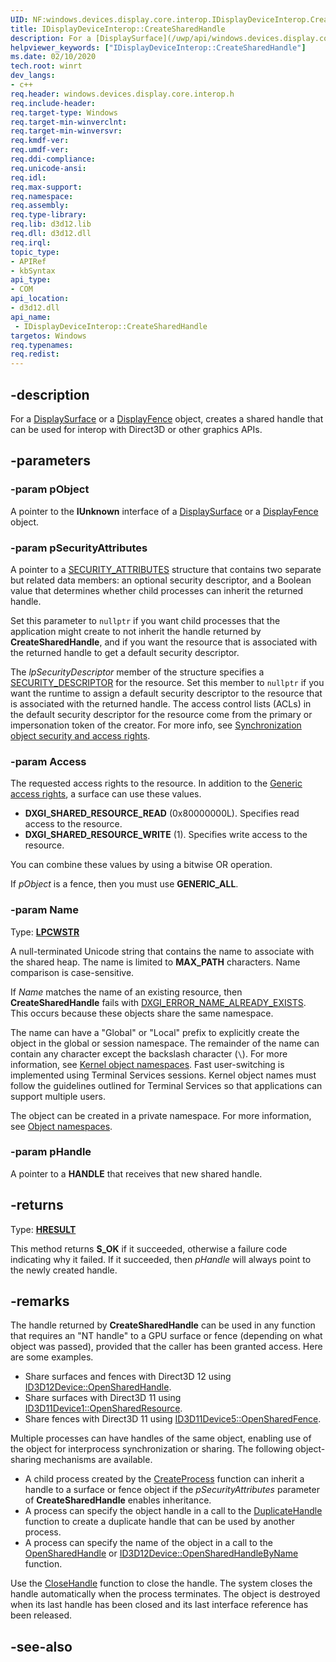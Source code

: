 ```yaml
---
UID: NF:windows.devices.display.core.interop.IDisplayDeviceInterop.CreateSharedHandle
title: IDisplayDeviceInterop::CreateSharedHandle
description: For a [DisplaySurface](/uwp/api/windows.devices.display.core.displaysurface) or a [DisplayFence](/uwp/api/windows.devices.display.core.displayfence) object, creates a shared handle that can be used for interop with Direct3D or other graphics APIs.
helpviewer_keywords: ["IDisplayDeviceInterop::CreateSharedHandle"]
ms.date: 02/10/2020
tech.root: winrt
dev_langs:
- c++
req.header: windows.devices.display.core.interop.h
req.include-header: 
req.target-type: Windows
req.target-min-winverclnt: 
req.target-min-winversvr: 
req.kmdf-ver: 
req.umdf-ver: 
req.ddi-compliance: 
req.unicode-ansi: 
req.idl: 
req.max-support: 
req.namespace: 
req.assembly: 
req.type-library: 
req.lib: d3d12.lib
req.dll: d3d12.dll
req.irql: 
topic_type:
- APIRef
- kbSyntax
api_type:
- COM
api_location:
- d3d12.dll
api_name:
 - IDisplayDeviceInterop::CreateSharedHandle
targetos: Windows
req.typenames: 
req.redist: 
---
```


## -description
For a [DisplaySurface](/uwp/api/windows.devices.display.core.displaysurface) or a [DisplayFence](/uwp/api/windows.devices.display.core.displayfence) object, creates a shared handle that can be used for interop with Direct3D or other graphics APIs.

## -parameters

### -param pObject
A pointer to the **IUnknown** interface of a [DisplaySurface](/uwp/api/windows.devices.display.core.displaysurface) or a [DisplayFence](/uwp/api/windows.devices.display.core.displayfence) object.

### -param pSecurityAttributes
A pointer to a [SECURITY_ATTRIBUTES](/previous-versions/windows/desktop/legacy/aa379560(v=vs.85)) structure that contains two separate but related data members: an optional security descriptor, and a Boolean value that determines whether child processes can inherit the returned handle.

Set this parameter to `nullptr` if you want child processes that the application might create to not inherit the handle returned by **CreateSharedHandle**, and if you want the resource that is associated with the returned handle to get a default security descriptor.

The *lpSecurityDescriptor* member of the structure specifies a [SECURITY_DESCRIPTOR](/windows/win32/api/winnt/ns-winnt-security_descriptor) for the resource. Set this member to `nullptr` if you want the runtime to assign a default security descriptor to the resource that is associated with the returned handle. The access control lists (ACLs) in the default security descriptor for the resource come from the primary or impersonation token of the creator. For more info, see [Synchronization object security and access rights](/windows/win32/sync/synchronization-object-security-and-access-rights).

### -param Access
The requested access rights to the resource. In addition to the [Generic access rights](/windows/win32/secauthz/generic-access-rights), a surface can use these values.

- **DXGI_SHARED_RESOURCE_READ** (0x80000000L). Specifies read access to the resource.
- **DXGI_SHARED_RESOURCE_WRITE** (1). Specifies write access to the resource.

You can combine these values by using a bitwise OR operation.

If *pObject* is a fence, then you must use **GENERIC_ALL**.

### -param Name
Type: **[LPCWSTR](/windows/win32/winprog/windows-data-types)**

A null-terminated Unicode string that contains the name to associate with the shared heap. The name is limited to **MAX_PATH** characters. Name comparison is case-sensitive.

If *Name* matches the name of an existing resource, then **CreateSharedHandle** fails with [DXGI_ERROR_NAME_ALREADY_EXISTS](/windows/win32/direct3ddxgi/dxgi-error). This occurs because these objects share the same namespace.

The name can have a "Global\" or "Local\" prefix to explicitly create the object in the global or session namespace. The remainder of the name can contain any character except the backslash character (`\`). For more information, see [Kernel object namespaces](/windows/win32/termserv/kernel-object-namespaces). Fast user-switching is implemented using Terminal Services sessions. Kernel object names must follow the guidelines outlined for Terminal Services so that applications can support multiple users.            

The object can be created in a private namespace. For more information, see [Object namespaces](/windows/win32/sync/object-namespaces).

### -param pHandle
A pointer to a **HANDLE** that receives that new shared handle.

## -returns
Type: **[HRESULT](/windows/win32/com/structure-of-com-error-codes)**

This method returns **S_OK** if it succeeded, otherwise a failure code indicating why it failed. If it succeeded, then *pHandle* will always point to the newly created handle.

## -remarks
The handle returned by **CreateSharedHandle** can be used in any function that requires an "NT handle" to a GPU surface or fence (depending on what object was passed), provided that the caller has been granted access. Here are some examples.

* Share surfaces and fences with Direct3D 12 using [ID3D12Device::OpenSharedHandle](/windows/win32/api/d3d12/nf-d3d12-id3d12device-opensharedhandle).
* Share surfaces with Direct3D 11 using [ID3D11Device1::OpenSharedResource](/windows/win32/api/d3d11_1/nf-d3d11_1-id3d11device1-opensharedresource1).
* Share fences with Direct3D 11 using [ID3D11Device5::OpenSharedFence](/windows/win32/api/d3d11_4/nf-d3d11_4-id3d11device5-opensharedfence).

Multiple processes can have handles of the same object, enabling use of the object for interprocess synchronization or sharing. The following object-sharing mechanisms are available.

* A child process created by the [CreateProcess](/windows/win32/api/processthreadsapi/nf-processthreadsapi-createprocessa) function can inherit a handle to a surface or fence object if the *pSecurityAttributes* parameter of **CreateSharedHandle** enables inheritance.
* A process can specify the object handle in a call to the [DuplicateHandle](/windows/win32/api/handleapi/nf-handleapi-duplicatehandle) function to create a duplicate handle that can be used by another process.
* A process can specify the name of the object in a call to the [OpenSharedHandle](nf-windows-devices-display-core-interop-idisplaydeviceinterop-opensharedhandle.md) or [ID3D12Device::OpenSharedHandleByName](/windows/win32/api/d3d12/nf-d3d12-id3d12device-opensharedhandlebyname) function.

Use the [CloseHandle](/windows/win32/api/handleapi/nf-handleapi-closehandle) function to close the handle. The system closes the handle automatically when the process terminates. The object is destroyed when its last handle has been closed and its last interface reference has been released.

## -see-also
